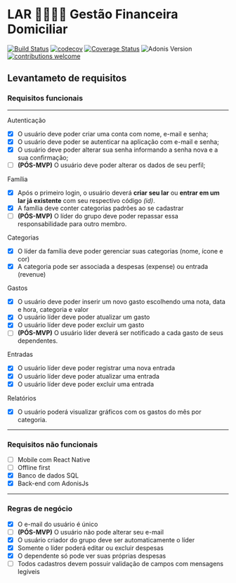 # LAR 👨‍👩‍👧‍👦 Gestão Financeira Domiciliar

[![Build Status](https://api.travis-ci.org/mateus4k/lar-backend.svg?branch=master)](https://travis-ci.org/mateus4k/lar-backend)
[![codecov](https://codecov.io/gh/mateus4k/lar-backend/branch/master/graph/badge.svg)](https://codecov.io/gh/mateus4k/lar-backend)
[![Coverage Status](https://coveralls.io/repos/github/mateus4k/lar-backend/badge.svg?branch=master)](https://coveralls.io/github/mateus4k/lar-backend?branch=master)
![Adonis Version](https://img.shields.io/badge/AdonisJs-v4.1-blueviolet)
[![contributions welcome](https://img.shields.io/badge/contributions-welcome-brightgreen.svg?style=flat)](https://github.com/mateus4k/lar-backend/issues)

## Levantameto de requisitos

### Requisitos funcionais

---
Autenticação
- [x] O usuário deve poder criar uma conta com nome, e-mail e senha;
- [x] O usuário deve poder se autenticar na aplicação com e-mail e senha;
- [x] O usuário deve poder alterar sua senha informando a senha nova e a sua confirmação;
- [ ] **(PÓS-MVP)** O usuário deve poder alterar os dados de seu perfil;

Família
- [x] Após o primeiro login, o usuário deverá **criar seu lar** ou **entrar em um lar já existente** com seu respectivo código *(id)*.
- [x] A família deve conter categorias padrões ao se cadastrar
- [ ] **(PÓS-MVP)** O líder do grupo deve poder repassar essa responsabilidade para outro membro.

Categorias
- [x] O líder da família deve poder gerenciar suas categorias (nome, ícone e cor)
- [x] A categoria pode ser associada a despesas (expense) ou entrada (revenue)

Gastos
- [x] O usuário deve poder inserir um novo gasto escolhendo uma nota, data e hora, categoria e valor
- [x] O usuário líder deve poder atualizar um gasto
- [x] O usuário líder deve poder excluir um gasto
- [ ] **(PÓS-MVP)** O usuário líder deverá ser notificado a cada gasto de seus dependentes.

Entradas
- [x] O usuário líder deve poder registrar uma nova entrada
- [x] O usuário líder deve poder atualizar uma entrada
- [x] O usuário líder deve poder excluir uma entrada

Relatórios
- [x] O usuário poderá visualizar gráficos com os gastos do mês por categoria.

---

### Requisitos não funcionais

- [ ] Mobile com React Native
- [ ] Offline first
- [x] Banco de dados SQL
- [x] Back-end com AdonisJs

---

### Regras de negócio

- [x] O e-mail do usuário é único
- [ ] **(PÓS-MVP)** O usuário não pode alterar seu e-mail
- [x] O usuário criador do grupo deve ser automaticamente o líder
- [x] Somente o líder poderá editar ou excluir despesas
- [x] O dependente só pode ver suas próprias despesas
- [ ] Todos cadastros devem possuir validação de campos com mensagens legíveis
